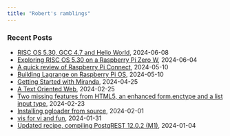 ```yaml
---
title: "Robert's ramblings"
---
```


### Recent Posts

- [RISC OS 5.30, GCC 4.7 and Hello World](/blog/2024/06/08/riscos_gcc_and_hello.md), 2024-06-08
- [Exploring RISC OS 5.30 on a Raspberry Pi Zero W](/blog/2024/06/04/exploring_riscos.md), 2024-06-04
- [A quick review of Raspberry Pi Connect](/blog/2024/05/10/quick-review-rpi-connect.md), 2024-05-10
- [Building Lagrange on Raspberry Pi OS](/blog/2024/05/10/building-lagrange-on-pi-os.md), 2024-05-10
- [Getting Started with Miranda](/blog/2024/04/25/getting-started.md), 2024-04-25
- [A Text Oriented Web](/blog/2024/02/25/text_oriented_web.md), 2024-02-25
- [Two missing features from HTML5, an enhanced form.enctype and a list input type](/blog/2024/02/23/enhanced_form_handling.md), 2024-02-23
- [Installing pgloader from source](/blog/2024/02/01/installing-pgloader-from-source.md), 2024-02-01
- [vis for vi and fun](/blog/2024/01/31/vis-for-vi-and-fun.md), 2024-01-31
- [Updated recipe, compiling PostgREST 12.0.2 (M1)](/blog/2024/01/04/updated-recipe-compiling-postgrest_v12.0.2.md), 2024-01-04

